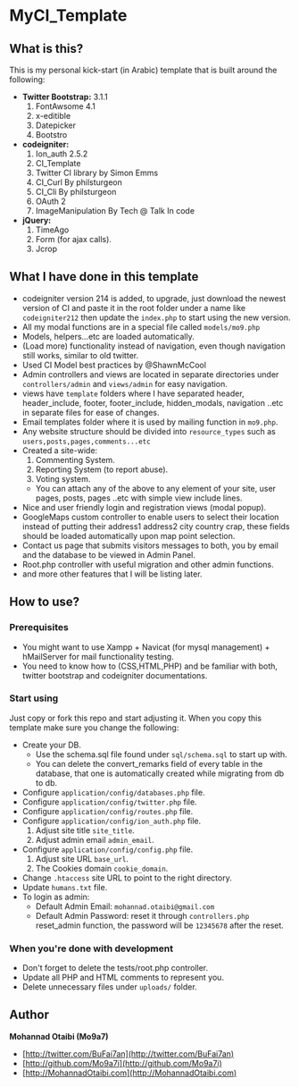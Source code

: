 # MyCI_Template

## What is this?

This is my personal kick-start (in Arabic) template that is built around the following:
* __Twitter Bootstrap:__	3.1.1
	1.	FontAwsome	4.1
	2.	x-editible
	3.	Datepicker
	4.	Bootstro
* __codeigniter:__
	1.	Ion_auth	2.5.2
	2.	CI_Template
	3.	Twitter CI library by Simon Emms
	4.	CI_Curl		By philsturgeon
	5.	CI_Cli		By philsturgeon
	6.	OAuth 2
	7.	ImageManipulation	By Tech @ Talk In code
* __jQuery:__
	1.	TimeAgo
	2.	Form (for ajax calls).
	3.	Jcrop




## What I have done in this template
*	codeigniter version 214 is added, to upgrade, just download the newest version of CI and paste it in the root folder under a name like `codeigniter212` then update the `index.php` to start using the new version.
*	All my modal functions are in a special file called `models/mo9.php`
*	Models, helpers...etc are loaded automatically.
*	(Load more) functionality instead of navigation, even though navigation still works, similar to old twitter.
*	Used CI Model best practices by @ShawnMcCool
*	Admin controllers and views are located in separate directories under `controllers/admin` and `views/admin` for easy navigation.
*	views have `template` folders where I have separated header, header_include, footer, footer_include, hidden_modals, navigation ..etc in separate files for ease of changes.
*	Email templates folder where it is used by mailing function in `mo9.php`.
*	Any website structure should be divided into `resource_types` such as `users,posts,pages,comments...etc`
*	Created a site-wide:
	1.	Commenting System.
	2.	Reporting System (to report abuse).
	3.	Voting system.
	*	You can attach any of the above to any element of your site, user pages, posts, pages ..etc with simple view include lines.
*	Nice and user friendly login and registration views (modal popup).
*	GoogleMaps custom controller to enable users to select their location instead of putting their address1 address2 city country crap, these fields should be loaded automatically upon map point selection.
*	Contact us page that submits visitors messages to both, you by email and the database to be viewed in Admin Panel.
*	Root.php controller with useful migration and other admin functions.
*	and more other features that I will be listing later.




## How to use?

### Prerequisites
*	You might want to use Xampp + Navicat (for mysql management) + hMailServer for mail functionality testing.
*	You need to know how to (CSS,HTML,PHP) and be familiar with both, twitter bootstrap and codeigniter documentations.
	
### Start using
Just copy or fork this repo and start adjusting it.
When you copy this template make sure you change the following:
*	Create your DB.
	*	Use the schema.sql file found under `sql/schema.sql` to start up with.
	*	You can delete the convert_remarks field of every table in the database, that one is automatically created while migrating from db to db.
*	Configure `application/config/databases.php` file.
*	Configure `application/config/twitter.php` file.
*	Configure `application/config/routes.php` file.
*	Configure `application/config/ion_auth.php` file.
	1.	Adjust site title `site_title`.
	2.	Adjust admin email `admin_email`.
*	Configure `application/config/config.php` file.
	1.	Adjust site URL `base_url`.
	2.	The Cookies domain `cookie_domain`.
* 	Change `.htaccess` site URL to point to the right directory.
* 	Update `humans.txt` file.
* 	To login as admin:
	*	Default Admin Email: `mohannad.otaibi@gmail.com`
	* 	Default Admin Password: reset it through `controllers.php` reset_admin function, the password will be `12345678` after the reset.

### When you're done with development
*	Don't forget to delete the tests/root.php controller.
*	Update all PHP and HTML comments to represent you.
*	Delete unnecessary files under `uploads/` folder.


## Author

**Mohannad Otaibi (Mo9a7)**
+ [http://twitter.com/BuFai7an](http://twitter.com/BuFai7an)
+ [http://github.com/Mo9a7i](http://github.com/Mo9a7i)
+ [http://MohannadOtaibi.com](http://MohannadOtaibi.com)
